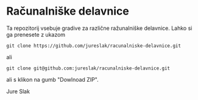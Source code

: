 Računalniške delavnice
======================

Ta repozitorij vsebuje gradive za različne ražunalniške delavnice.
Lahko si ga prenesete z ukazom

```
git clone https://github.com/jureslak/racunalniske-delavnice.git
```
ali
```
git clone git@github.com:jureslak/racunalniske-delavnice.git
```
ali s klikon na gumb "Dowlnoad ZIP".


Jure Slak
